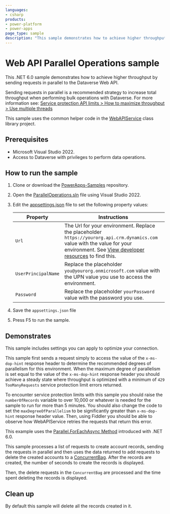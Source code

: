 ```yaml
---
languages:
- csharp
products:
- power-platform
- power-apps
page_type: sample
description: "This sample demonstrates how to achieve higher throughput by sending requests in parallel to the Dataverse Web API."
---
```

# Web API Parallel Operations sample

This .NET 6.0 sample demonstrates how to achieve higher throughput by sending requests in parallel to the Dataverse Web API.

Sending requests in parallel is a recommended strategy to increase total throughput when performing bulk operations with Dataverse. For more information see: [Service protection API limits > How to maximize throughput > Use multiple threads](https://learn.microsoft.com/power-apps/developer/data-platform/api-limits#use-multiple-threads)

This sample uses the common helper code in the [WebAPIService](../WebAPIService) class library project.

## Prerequisites

- Microsoft Visual Studio 2022.
- Access to Dataverse with privileges to perform data operations.

## How to run the sample

1. Clone or download the [PowerApps-Samples](../../../../../PowerApps-Samples) repository.
1. Open the [ParallelOperations.sln](ParallelOperations.sln) file using Visual Studio 2022.
1. Edit the [appsettings.json](../appsettings.json) file to set the following property values:

   |Property|Instructions  |
   |---------|---------|
   |`Url`|The Url for your environment. Replace the placeholder `https://yourorg.api.crm.dynamics.com` value with the value for your environment. See [View developer resources](https://learn.microsoft.com/power-apps/developer/data-platform/view-download-developer-resources) to find this. |
   |`UserPrincipalName`|Replace the placeholder `you@yourorg.onmicrosoft.com` value with the UPN value you use to access the environment.|
   |`Password`|Replace the placeholder `yourPassword` value with the password you use.|

1. Save the `appsettings.json` file
1. Press F5 to run the sample.

## Demonstrates

This sample includes settings you can apply to optimize your connection.

This sample first sends a request simply to access the value of the `x-ms-dop-hint` response header to determine the recommended degrees of parallelism for this environment. When the maximum degree of parallelism is set equal to the value of the `x-ms-dop-hint` response header you should achieve a steady state where throughput is optimized with a minimum of `429 TooManyRequests` service protection limit errors returned.

To encounter service protection limits with this sample you should raise the `numberOfRecords` variable to over 10,000 or whatever is needed for the sample to run for more than 5 minutes. You should also change the code to set the `maxDegreeOfParallelism` to be significantly greater than `x-ms-dop-hint` response header value. Then, using Fiddler you should be able to observe how WebAPIService retries the requests that return this error.

This example uses the [Parallel.ForEachAsync Method](https://learn.microsoft.com/dotnet/api/system.threading.tasks.parallel.foreachasync) introduced with .NET 6.0.

This sample processes a list of requests to create account records, sending the requests in parallel and then uses the data returned to add requests to delete the created accounts to a [ConcurrentBag](https://learn.microsoft.com/dotnet/api/system.collections.concurrent.concurrentbag-1?view=net-6.0). After the records are created, the number of seconds to create the records is displayed.

Then, the delete requests in the `ConcurrentBag` are processed and the time spent deleting the records is displayed.

## Clean up

By default this sample will delete all the records created in it.
